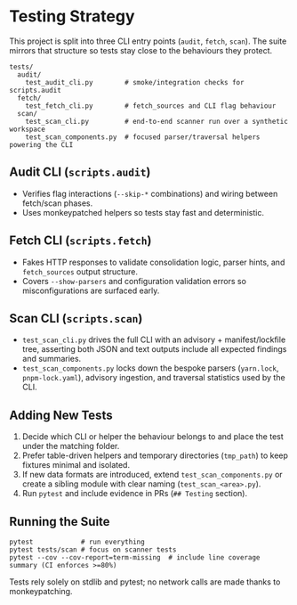 # Testing Strategy

This project is split into three CLI entry points (`audit`, `fetch`, `scan`). The
suite mirrors that structure so tests stay close to the behaviours they protect.

```
tests/
  audit/
    test_audit_cli.py        # smoke/integration checks for scripts.audit
  fetch/
    test_fetch_cli.py        # fetch_sources and CLI flag behaviour
  scan/
    test_scan_cli.py         # end-to-end scanner run over a synthetic workspace
    test_scan_components.py  # focused parser/traversal helpers powering the CLI
```

## Audit CLI (`scripts.audit`)

- Verifies flag interactions (`--skip-*` combinations) and wiring between
  fetch/scan phases.
- Uses monkeypatched helpers so tests stay fast and deterministic.

## Fetch CLI (`scripts.fetch`)

- Fakes HTTP responses to validate consolidation logic, parser hints, and
  `fetch_sources` output structure.
- Covers `--show-parsers` and configuration validation errors so misconfigurations
  are surfaced early.

## Scan CLI (`scripts.scan`)

- `test_scan_cli.py` drives the full CLI with an advisory + manifest/lockfile tree,
  asserting both JSON and text outputs include all expected findings and summaries.
- `test_scan_components.py` locks down the bespoke parsers (`yarn.lock`,
  `pnpm-lock.yaml`), advisory ingestion, and traversal statistics used by the CLI.

## Adding New Tests

1. Decide which CLI or helper the behaviour belongs to and place the test under
   the matching folder.
2. Prefer table-driven helpers and temporary directories (`tmp_path`) to keep
   fixtures minimal and isolated.
3. If new data formats are introduced, extend `test_scan_components.py` or create
   a sibling module with clear naming (`test_scan_<area>.py`).
4. Run `pytest` and include evidence in PRs (`## Testing` section).

## Running the Suite

```
pytest            # run everything
pytest tests/scan # focus on scanner tests
pytest --cov --cov-report=term-missing  # include line coverage summary (CI enforces >=80%)
```

Tests rely solely on stdlib and pytest; no network calls are made thanks to monkeypatching.
